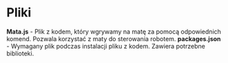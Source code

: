 # Pliki
**Mata.js** - Plik z kodem, który wgrywamy na matę za pomocą odpowiednich komend. Pozwala korzystać z maty do sterowania robotem.
**packages.json** - Wymagany plik podczas instalacji pliku z kodem. Zawiera potrzebne biblioteki.
